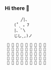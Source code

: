 ### Hi there 👋

<!--
**121rh/121rh** is a ✨ _special_ ✨ repository because its `README.md` (this file) appears on your GitHub profile.

Here are some ideas to get you started:

- 🔭 I’m currently working on ...
- 🌱 I’m currently learning ...
- 👯 I’m looking to collaborate on ...
- 🤔 I’m looking for help with ...
- 💬 Ask me about ...
- 📫 How to reach me: ...
- 😄 Pronouns: ...
- ⚡ Fun fact: ...

GitHub Star
<a href="https://github.com/121rh"><img align="center" src="https://github-readme-stats.vercel.app/api?username=121rh&show_icons=true&include_all_commits=true&theme=vue&hide_border=true" alt="FYA's github stats" /></a> 
-->

           ╱|、
        (˚ˎ 。7  
        |、˜〵          
        じしˍ,)ノ
  
     🦄 🦄 🦄 💙 🏴 🏴 🏴 💙 🦄 
     🦄 🦄 🦄 💙 🏴 🏴 🏴 💙 🦄 
     🦄 💭 💭 💙 🏴 🏴 🏴 💙 🦄 
     🦄 💭 💭 🦄 💙 💙 💙 🦄 🦄
     🦄 💭 💭 💭 💙 💙 💭 💭 🦄 


